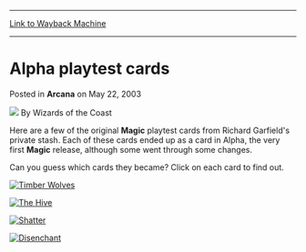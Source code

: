 
---
[Link to Wayback Machine](https://web.archive.org/web/20211022045026/https://magic.wizards.com/en/articles/archive/alpha-playtest-cards-2003-05-22)

[_metadata_:author]:- "Wizards of the Coast"
[_metadata_:description]:- "Here are a few of the original Magic playtest cards from Richard Garfield's private stash. Each of these cards ended up as a card in Alpha, the very first Magic release, although some went through some changes. Can you guess which cards they became? Click on each card to find out."
[_metadata_:generator]:- "Drupal 7 (http://drupal.org)"
[_metadata_:node]:- "605601"
[_metadata_:publish_date]:- "2003-05-22"
[_metadata_:source]:- "div-main-content"
[_metadata_:title]:- "Alpha playtest cards"
[_metadata_:wayback_capture_timestamp]:- "2021-10-22 04:50:26"
[_metadata_:wayback_raw_url]:- "https://web.archive.org/web/20211022045026id_/https://magic.wizards.com/en/articles/archive/alpha-playtest-cards-2003-05-22"
[_metadata_:wayback_url]:- "https://magic.wizards.com/en/articles/archive/alpha-playtest-cards-2003-05-22"
---


Alpha playtest cards
====================



 Posted in **Arcana**
 on May 22, 2003 






![](https://media.magic.wizards.com/styles/auth_small/public/images/person/wizards_author.jpg)
By Wizards of the Coast












Here are a few of the original **Magic** playtest cards from Richard Garfield's private stash. Each of these cards ended up as a card in Alpha, the very first **Magic** release, although some went through some changes.


Can you guess which cards they became? Click on each card to find out.




[![Timber Wolves](https://web.archive.org/web/20120112140232im_/http://www.wizards.com/magic/images/mtgcom/arcana300/Wolves.jpg)](http://gatherer.wizards.com/Pages/Card/Details.aspx?&name=Timber%2BWolves)


[![The Hive](https://web.archive.org/web/20120112144707im_/http://www.wizards.com/magic/images/mtgcom/arcana300/Ant_Hill.jpg)](http://gatherer.wizards.com/Pages/Card/Details.aspx?&name=The%2BHive)




[![Shatter](https://media.wizards.com/legacy/magic/images/mtgcom/arcana300/destroy_artifact.jpg)](http://gatherer.wizards.com/Pages/Card/Details.aspx?&name=shatter)


[![Disenchant](https://media.wizards.com/legacy/magic/images/mtgcom/arcana300/deenchant.jpg)](http://gatherer.wizards.com/Pages/Card/Details.aspx?&name=disenchant)








